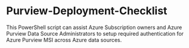 # Purview-Deployment-Checklist
This PowerShell script can assist Azure Subscription owners and Azure Purview Data Source Administrators to setup required authentication for Azure Purview MSI across Azure data sources.
